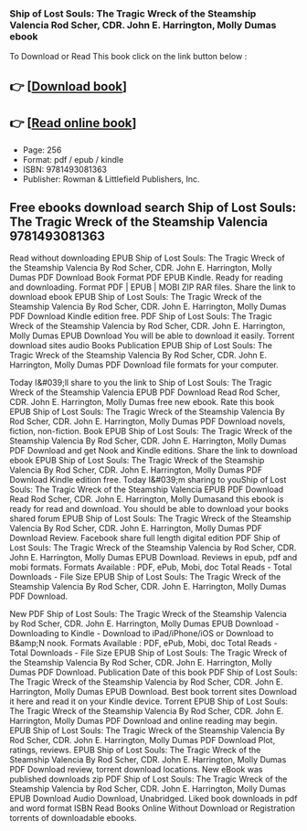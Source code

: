 ### Ship of Lost Souls: The Tragic Wreck of the Steamship Valencia Rod Scher, CDR. John E. Harrington, Molly Dumas ebook

To Download or Read This book click on the link button below :

## 👉  [**[Download book](http://get-pdfs.com/download.php?group=book&from=github.com&id=721716&lnk=1081 "Download book")**]

## 👉  [**[Read online book](http://get-pdfs.com/download.php?group=book&from=github.com&id=721716&lnk=1081 "Read online book")**]


* Page: 256
* Format: pdf / epub / kindle
* ISBN: 9781493081363
* Publisher: Rowman &amp; Littlefield Publishers, Inc.



## Free ebooks download search Ship of Lost Souls: The Tragic Wreck of the Steamship Valencia 9781493081363


Read without downloading EPUB Ship of Lost Souls: The Tragic Wreck of the Steamship Valencia By Rod Scher, CDR. John E. Harrington, Molly Dumas PDF Download Book Format PDF EPUB Kindle. Ready for reading and downloading. Format PDF | EPUB | MOBI ZIP RAR files. Share the link to download ebook EPUB Ship of Lost Souls: The Tragic Wreck of the Steamship Valencia By Rod Scher, CDR. John E. Harrington, Molly Dumas PDF Download Kindle edition free. PDF Ship of Lost Souls: The Tragic Wreck of the Steamship Valencia by Rod Scher, CDR. John E. Harrington, Molly Dumas EPUB Download You will be able to download it easily. Torrent download sites audio Books Publication EPUB Ship of Lost Souls: The Tragic Wreck of the Steamship Valencia By Rod Scher, CDR. John E. Harrington, Molly Dumas PDF Download file formats for your computer.

Today I&amp;#039;ll share to you the link to Ship of Lost Souls: The Tragic Wreck of the Steamship Valencia EPUB PDF Download Read Rod Scher, CDR. John E. Harrington, Molly Dumas free new ebook. Rate this book EPUB Ship of Lost Souls: The Tragic Wreck of the Steamship Valencia By Rod Scher, CDR. John E. Harrington, Molly Dumas PDF Download novels, fiction, non-fiction. Book EPUB Ship of Lost Souls: The Tragic Wreck of the Steamship Valencia By Rod Scher, CDR. John E. Harrington, Molly Dumas PDF Download and get Nook and Kindle editions. Share the link to download ebook EPUB Ship of Lost Souls: The Tragic Wreck of the Steamship Valencia By Rod Scher, CDR. John E. Harrington, Molly Dumas PDF Download Kindle edition free. Today I&amp;#039;m sharing to youShip of Lost Souls: The Tragic Wreck of the Steamship Valencia EPUB PDF Download Read Rod Scher, CDR. John E. Harrington, Molly Dumasand this ebook is ready for read and download. You should be able to download your books shared forum EPUB Ship of Lost Souls: The Tragic Wreck of the Steamship Valencia By Rod Scher, CDR. John E. Harrington, Molly Dumas PDF Download Review. Facebook share full length digital edition PDF Ship of Lost Souls: The Tragic Wreck of the Steamship Valencia by Rod Scher, CDR. John E. Harrington, Molly Dumas EPUB Download. Reviews in epub, pdf and mobi formats. Formats Available : PDF, ePub, Mobi, doc Total Reads - Total Downloads - File Size EPUB Ship of Lost Souls: The Tragic Wreck of the Steamship Valencia By Rod Scher, CDR. John E. Harrington, Molly Dumas PDF Download.

New PDF Ship of Lost Souls: The Tragic Wreck of the Steamship Valencia by Rod Scher, CDR. John E. Harrington, Molly Dumas EPUB Download - Downloading to Kindle - Download to iPad/iPhone/iOS or Download to B&amp;amp;N nook. Formats Available : PDF, ePub, Mobi, doc Total Reads - Total Downloads - File Size EPUB Ship of Lost Souls: The Tragic Wreck of the Steamship Valencia By Rod Scher, CDR. John E. Harrington, Molly Dumas PDF Download. Publication Date of this book PDF Ship of Lost Souls: The Tragic Wreck of the Steamship Valencia by Rod Scher, CDR. John E. Harrington, Molly Dumas EPUB Download. Best book torrent sites Download it here and read it on your Kindle device. Torrent EPUB Ship of Lost Souls: The Tragic Wreck of the Steamship Valencia By Rod Scher, CDR. John E. Harrington, Molly Dumas PDF Download and online reading may begin. EPUB Ship of Lost Souls: The Tragic Wreck of the Steamship Valencia By Rod Scher, CDR. John E. Harrington, Molly Dumas PDF Download Plot, ratings, reviews. EPUB Ship of Lost Souls: The Tragic Wreck of the Steamship Valencia By Rod Scher, CDR. John E. Harrington, Molly Dumas PDF Download review, torrent download locations. New eBook was published downloads zip PDF Ship of Lost Souls: The Tragic Wreck of the Steamship Valencia by Rod Scher, CDR. John E. Harrington, Molly Dumas EPUB Download Audio Download, Unabridged. Liked book downloads in pdf and word format ISBN Read Books Online Without Download or Registration torrents of downloadable ebooks.





